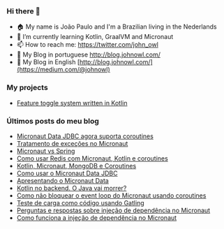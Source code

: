 ### Hi there 👋

- 🏠  My name is João Paulo and I'm a Brazilian living in the Nederlands
- 🌱  I’m currently learning Kotlin, GraalVM and Micronaut
- 📫  How to reach me: https://twitter.com/john_owl
- 📄  My Blog in portuguese http://blog.johnowl.com/
- 📄  My Blog in English [http://blog.johnowl.com/](https://medium.com/@johnowl) 

### My projects
- [Feature toggle system written in Kotlin](https://github.com/johnowl/owl-rules)

### Últimos posts do meu blog

- [Micronaut Data JDBC agora suporta coroutines](https://blog.johnowl.com/micronaut-data-jdbc-agora-suporta-coroutines/)
- [Tratamento de exceções no Micronaut](https://blog.johnowl.com/tratamento-de-excecoes-no-micronaut/)
- [Micronaut vs Spring](https://blog.johnowl.com/micronaut-vs-spring/)
- [Como usar Redis com Micronaut, Kotlin e coroutines](https://blog.johnowl.com/como-usar-redis-com-micronaut-kotlin-e-coroutines/)
- [Kotlin, Micronaut, MongoDB e Coroutines](https://blog.johnowl.com/kotlin-micronaut-mongodb-e-coroutines/)
- [Como usar o Micronaut Data JDBC](https://blog.johnowl.com/como-usar-o-micronaut-data-jdbc/)
- [Apresentando o Micronaut Data](https://blog.johnowl.com/apresentando-o-micronaut-data/)
- [Kotlin no backend. O Java vai morrer?](https://blog.johnowl.com/kotlin-no-backend-o-java-vai-morrer/)
- [Como não bloquear o event loop do Micronaut usando coroutines](https://blog.johnowl.com/como-nao-bloquear-o-event-loop-do-micronaut/)
- [Teste de carga como código usando Gatling](https://blog.johnowl.com/teste-de-carga-como-codigo-usando-gatling/)
- [Perguntas e respostas sobre injeção de dependência no Micronaut](https://blog.johnowl.com/perguntas-e-respostas-sobre-injecao-de-dependencia-no-micronaut/)
- [Como funciona a injeção de dependência no Micronaut](https://blog.johnowl.com/como-funciona-a-injecao-de-dependencia-no-micronaut/)
